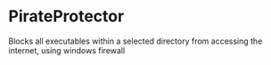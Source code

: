 PirateProtector
===============

Blocks all executables within a selected directory from accessing the internet, using windows firewall
